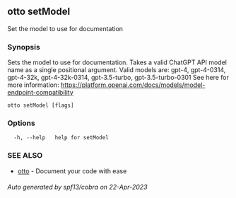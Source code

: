 ## otto setModel

Set the model to use for documentation

### Synopsis

Sets the model to use for documentation. Takes a valid ChatGPT API model name as a single positional argument.
Valid models are: gpt-4, gpt-4-0314, gpt-4-32k, gpt-4-32k-0314, gpt-3.5-turbo, gpt-3.5-turbo-0301
See here for more information: https://platform.openai.com/docs/models/model-endpoint-compatibility


```
otto setModel [flags]
```

### Options

```
  -h, --help   help for setModel
```

### SEE ALSO

* [otto](otto.md)	 - Document your code with ease

###### Auto generated by spf13/cobra on 22-Apr-2023
